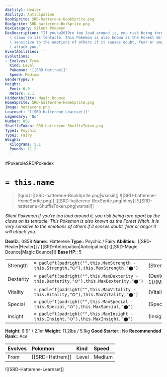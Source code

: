 ```yaml
---
Ability1: Healer
Ability2: Anticipation
BookSprite: SRD-hatterene-BookSprite.png
BoxSprite: SRD-hatterene-BoxSprite.png
DexCategory: Silent Pokemon
DexDescription: "If you\u2019re too loud around it, you risk being torn apart by the\
  \ claws on its tentacle. This Pokemon is also known as the Forest Witch. It is very\
  \ sensitive to the emotions of others if it senses doubt, fear or anger it will\
  \ attack you."
EventAbilities: ''
Evolutions:
- Evolves: From
  Kind: Level
  Pokemon: '[[SRD-Hattrem]]'
  Speed: Medium
GenderType: F
Height:
  Feet: 6.9
  Meters: 2.1
HiddenAbility: Magic Bounce
HomeSprite: SRD-hatterene-HomeSprite.png
Image: hatterene.png
Learnset: '[[SRD-Hatterene-Learnset]]'
Legendary: 'No'
Number: 858
ShuffleToken: SRD-hatterene-ShuffleToken.png
Type1: Psychic
Type2: Fairy
Weight:
  Kilograms: 5.1
  Pounds: 11.2
---
```


#PokeroleSRD/Pokedex

# `= this.name`

> [!grid]
> ![[SRD-hatterene-BookSprite.png|wsmall]]
> ![[SRD-hatterene-HomeSprite.png]]
> ![[SRD-hatterene-BoxSprite.png|htiny]]
> ![[SRD-hatterene-ShuffleToken.png|wsmall]]


*Silent Pokemon*
*If you’re too loud around it, you risk being torn apart by the claws on its tentacle. This Pokemon is also known as the Forest Witch. It is very sensitive to the emotions of others if it senses doubt, fear or anger it will attack you.*

**DexID**:: 0858
**Name**:: Hatterene
**Type**:: Psychic / Fairy
**Abilities**:: [[SRD-Healer|Healer]] / [[SRD-Anticipation|Anticipation]] ([[SRD-Magic Bounce|Magic Bounce]])
**Base HP**:: 5

|           |                                                                                        |                                          |
| --------- | -------------------------------------------------------------------------------------- | ---------------------------------------- |
| Strength  | `= padleft(padright("",this.MaxStrength - this.Strength,"⭘"),this.MaxStrength,"⬤")`    | (Strength::2)/(MaxStrength::5)   |
| Dexterity | `= padleft(padright("",this.MaxDexterity - this.Dexterity,"⭘"),this.MaxDexterity,"⬤")` | (Dexterity:: 1)/(MaxDexterity::3) |
| Vitality  | `= padleft(padright("",this.MaxVitality - this.Vitality,"⭘"),this.MaxVitality,"⬤")`    | (Vitality::3)/(MaxVitality::6)   |
| Special   | `= padleft(padright("",this.MaxSpecial - this.Special,"⭘"),this.MaxSpecial,"⬤")`       | (Special::3)/(MaxSpecial::7)     |
| Insight   | `= padleft(padright("",this.MaxInsight - this.Insight,"⭘"),this.MaxInsight,"⬤")`       | (Insight::3)/(MaxInsight::6)     |

**Height**: 6'9" / 2.1m
**Weight**: 11.2lbs / 5.1kg
**Good Starter**:: No
**Recommended Rank**:: Ace

| Evolves   | Pokemon         | Kind   | Speed   |
|:----------|:----------------|:-------|:--------|
| From      | [[SRD-Hattrem]] | Level  | Medium  |

![[SRD-Hatterene-Learnset]]